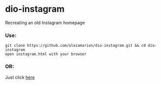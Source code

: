 # dio-instagram

Recreating an old Instagram homepage

### Use:
```
git clone https://github.com/alezamarion/dio-instagram.git && cd dio-instagram
open instagram.html with your browser
```

### OR:
<p>Just click <a href="https://alezamarion.github.io/dio-instagram/instagram.html">here</a></p>
